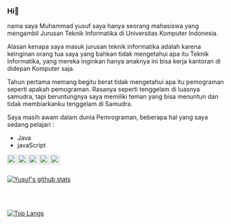 ### Hi👋

nama saya Muhammad yusuf 
saya hanya seorang mahasiswa yang mengambil Jurusan Teknik Informatika 
di Universitas Komputer Indonesia.

Alasan kenapa saya masuk jurusan teknik informatika adalah karena keinginan 
orang tua saya yang bahkan tidak mengetahui apa itu Teknik Informatika, 
yang mereka inginkan hanya anaknya ini bisa kerja kantoran di didepan Komputer saja.

Tahun pertama memang begitu berat tidak mengetahui apa itu pemograman seperti apakah 
pemograman. Rasanya seperti tenggelam di luasnya samudra, tapi beruntungnya saya 
memiliki teman yang bisa menuntun dan tidak membiarkanku tenggelam di Samudra. 

Saya masih awam dalam dunia Pemrograman, beberapa hal yang saya sedang pelajari :
<ul>
  <li>Java </li>
  <li>javaScript </li>
</ul>

<a href="https://www.instagram.com/m16yusuf/">
  <img align="left" alt="m16yusuf's Instagram" target="#" width="22px" src="https://cdn.jsdelivr.net/npm/simple-icons@v3/icons/instagram.svg" />
</a>
<a href="https://twitter.com/M16Yusuf">
  <img align="left" alt="m16yusuf's Twitter" target="#" width="22px" src="https://cdn.jsdelivr.net/npm/simple-icons@v3/icons/twitter.svg" />
</a>
<a href="https://web.facebook.com/m16yusuff">
  <img align="left" alt="m16yusuf's Facebook" target="#" width="22px" src="https://cdn.jsdelivr.net/npm/simple-icons@v3/icons/facebook.svg" />
</a>
<a href="https://medium.com/@m16yusuf">
  <img align="left" alt="m16yusuf's Medium" target="#" width="22px" src="https://cdn.jsdelivr.net/npm/simple-icons@v3/icons/medium.svg" />
</a>
<a href="https://steamcommunity.com/id/kayuno">
  <img align="left" alt="Kayuno" target="#" width="22px" src="https://cdn.jsdelivr.net/npm/simple-icons@3.1.0/icons/steam.svg" />
</a>

<br>
<br>

[![Yusuf's github stats](https://github-readme-stats.vercel.app/api?username=M16Yusuf&show_icons=true&theme=dark)](https://github.com/M16Yusuf/github-readme-stats)
 
<br>
<br>

[![Top Langs](https://github-readme-stats.vercel.app/api/top-langs/?username=M16Yusuf)](https://github.com/M16Yusuf/github-readme-stats)


<!--
**M16Yusuf/M16Yusuf** is a ✨ _special_ ✨ repository because its `README.md` (this file) appears on your GitHub profile.


